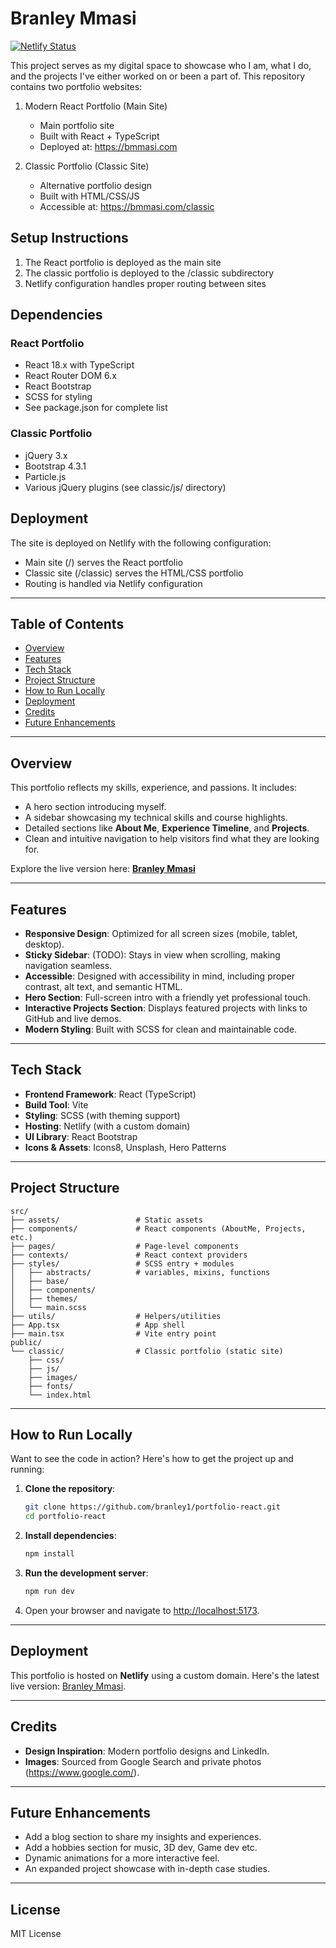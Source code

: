 # **Branley Mmasi**
[![Netlify Status](https://api.netlify.com/api/v1/badges/a1192e94-a7ab-46b3-91bf-29ba6d7ad682/deploy-status)](https://app.netlify.com/sites/bmmasi/deploys)

This project serves as my digital space to showcase who I am, what I do, and the 
projects I've either worked on or been a part of. This repository contains two portfolio websites:

1. Modern React Portfolio (Main Site)
   - Main portfolio site
   - Built with React + TypeScript
   - Deployed at: https://bmmasi.com

2. Classic Portfolio (Classic Site)
   - Alternative portfolio design
   - Built with HTML/CSS/JS
   - Accessible at: https://bmmasi.com/classic

## Setup Instructions

1. The React portfolio is deployed as the main site
2. The classic portfolio is deployed to the /classic subdirectory
3. Netlify configuration handles proper routing between sites

## Dependencies

### React Portfolio
- React 18.x with TypeScript
- React Router DOM 6.x
- React Bootstrap
- SCSS for styling
- See package.json for complete list

### Classic Portfolio
- jQuery 3.x
- Bootstrap 4.3.1
- Particle.js
- Various jQuery plugins (see classic/js/ directory)

## Deployment

The site is deployed on Netlify with the following configuration:
- Main site (/) serves the React portfolio
- Classic site (/classic) serves the HTML/CSS portfolio
- Routing is handled via Netlify configuration

---

## **Table of Contents**
- [Overview](#overview)
- [Features](#features)
- [Tech Stack](#tech-stack)
- [Project Structure](#project-structure)
- [How to Run Locally](#how-to-run-locally)
- [Deployment](#deployment)
- [Credits](#credits)
- [Future Enhancements](#future-enhancements)

---

## **Overview**
This portfolio reflects my skills, experience, and passions. It includes:
- A hero section introducing myself.
- A sidebar showcasing my technical skills and course highlights.
- Detailed sections like **About Me**, **Experience Timeline**, and **Projects**.
- Clean and intuitive navigation to help visitors find what they are looking for.

Explore the live version here: [**Branley Mmasi**](https://bmmasi.com)

---

## **Features**
- **Responsive Design**: Optimized for all screen sizes (mobile, tablet, desktop).
- **Sticky Sidebar**: (TODO): Stays in view when scrolling, making navigation seamless.
- **Accessible**: Designed with accessibility in mind, including proper contrast, alt text, and semantic HTML.
- **Hero Section**: Full-screen intro with a friendly yet professional touch.
- **Interactive Projects Section**: Displays featured projects with links to GitHub and live demos.
- **Modern Styling**: Built with SCSS for clean and maintainable code.

---

## **Tech Stack**
- **Frontend Framework**: React (TypeScript)
- **Build Tool**: Vite
- **Styling**: SCSS (with theming support)
- **Hosting**: Netlify (with a custom domain)
- **UI Library**: React Bootstrap
- **Icons & Assets**: Icons8, Unsplash, Hero Patterns

---

## **Project Structure**
```plaintext
src/
├── assets/                 # Static assets
├── components/             # React components (AboutMe, Projects, etc.)
├── pages/                  # Page-level components
├── contexts/               # React context providers
├── styles/                 # SCSS entry + modules
│   ├── abstracts/          # variables, mixins, functions
│   ├── base/
│   ├── components/
│   ├── themes/
│   └── main.scss          
├── utils/                  # Helpers/utilities
├── App.tsx                 # App shell
├── main.tsx                # Vite entry point
public/
└── classic/                # Classic portfolio (static site)
    ├── css/
    ├── js/
    ├── images/
    ├── fonts/
    └── index.html
```

---

## **How to Run Locally**
Want to see the code in action? Here's how to get the project up and running:

1. **Clone the repository**:
   ```bash
   git clone https://github.com/branley1/portfolio-react.git
   cd portfolio-react
   ```

2. **Install dependencies**:
   ```bash
   npm install
   ```

3. **Run the development server**:
   ```bash
   npm run dev
   ```

4. Open your browser and navigate to [http://localhost:5173](http://localhost:5173).

---

## **Deployment**
This portfolio is hosted on **Netlify** using a custom domain. Here's the latest live version: [Branley Mmasi](https://bmmasi.com).

---

## **Credits**
- **Design Inspiration**: Modern portfolio designs and LinkedIn.
- **Images**: Sourced from Google Search and private photos (https://www.google.com/).

---

## **Future Enhancements**
- Add a blog section to share my insights and experiences.
- Add a hobbies section for music, 3D dev, Game dev etc.
- Dynamic animations for a more interactive feel.
- An expanded project showcase with in-depth case studies.

---

## **License** 

MIT License
